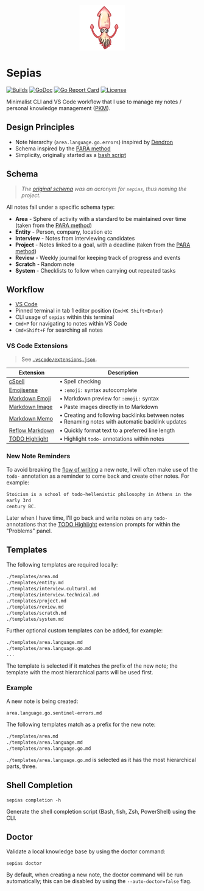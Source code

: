 <p align="center">
  <img src="./assets/skype-squid-emoji.png" alt="Squid Emoji" width="120px">
</p>

# Sepias

[![Builds](https://img.shields.io/github/checks-status/revett/sepias/main?label=build&style=flat-square)](https://github.com/revett/sepias/actions?query=branch%3Amain)
[![GoDoc](https://img.shields.io/badge/go-documentation-blue.svg?style=flat-square)](https://pkg.go.dev/github.com/revett/sepias)
[![Go Report Card](https://goreportcard.com/badge/github.com/revett/sepias?style=flat-square)](https://goreportcard.com/report/github.com/revett/sepias)
[![License](https://img.shields.io/badge/license-mit-blue.svg?style=flat-square)](https://github.com/revett/sepias/blob/main/LICENSE)

Minimalist CLI and VS Code workflow that I use to manage my notes / personal
knowledge management
([PKM](https://en.wikipedia.org/wiki/Personal_knowledge_management)).

## Design Principles

- Note hierarchy (`area.language.go.errors`) inspired by
  [Dendron](https://wiki.dendron.so)
- Schema inspired by the [PARA method](https://fortelabs.co/blog/para)
- Simplicity, originally started as a
  [bash script](https://github.com/revett/sepias/commit/ef85ce9d70593c8b3dfb8e1c2aab56300bbee959)

## Schema

> _The
> [original schema](https://github.com/revett/sepias/tree/275e8fae6fd3c60b27d220bf137e2441f616ccb3#schema)
> was an acronym for `sepias`, thus naming the project._

All notes fall under a specific schema type:

- **Area** - Sphere of activity with a standard to be maintained over time
  (taken from the [PARA method](https://fortelabs.co/blog/para))
- **Entity** - Person, company, location etc
- **Interview** - Notes from interviewing candidates
- **Project** - Notes linked to a goal, with a deadline (taken from the
  [PARA method](https://fortelabs.co/blog/para))
- **Review** - Weekly journal for keeping track of progress and events
- **Scratch** - Random note
- **System** - Checklists to follow when carrying out repeated tasks

## Workflow

- [VS Code](https://code.visualstudio.com/)
- Pinned terminal in tab 1 editor position (`Cmd+K Shift+Enter`)
- CLI usage of `sepias` within this terminal
- `Cmd+P` for navigating to notes within VS Code
- `Cmd+Shift+F` for searching all notes

### VS Code Extensions

> See
> [`.vscode/extensions.json`](https://github.com/revett/sepias/blob/main/.vscode/extensions.json).

| Extension                                                            | Description                                                                                           |
| -------------------------------------------------------------------- | ----------------------------------------------------------------------------------------------------- |
| [cSpell](https://github.com/streetsidesoftware/vscode-spell-checker) | • Spell checking                                                                                      |
| [Emojisense](https://github.com/mattbiernervscode-emojisense)        | • `:emoji:` syntax autocomplete                                                                       |
| [Markdown Emoji](https://github.com/mjbvz/vscode-markdown-emoji)     | • Markdown preview for `:emoji:` syntax                                                               |
| [Markdown Image](https://github.com/imlinhanchao/vsc-markdown-image) | • Paste images directly in to Markdown                                                                |
| [Markdown Memo](https://github.com/svsool/memo)                      | • Creating and following backlinks between notes <br>• Renaming notes with automatic backlink updates |
| [Reflow Markdown](https://github.com/marvhen/reflowmarkdown)         | • Quickly format text to a preferred line length                                                      |
| [TODO Highlight](https://github.com/wayou/vscode-todo-highlight)     | • Highlight `todo-` annotations within notes                                                          |

### New Note Reminders

To avoid breaking the
[flow of writing](<https://en.wikipedia.org/wiki/Flow_(psychology)>) a new note,
I will often make use of the `todo-` annotation as a reminder to come back and
create other notes. For example:

```
Stoicism is a school of todo-hellenistic philosophy in Athens in the early 3rd
century BC.
```

Later when I have time, I'll go back and write notes on any `todo-` annotations
that the [TODO Highlight](https://github.com/wayou/vscode-todo-highlight)
extension prompts for within the "Problems" panel.

## Templates

The following templates are required locally:

```
./templates/area.md
./templates/entity.md
./templates/interview.cultural.md
./templates/interview.technical.md
./templates/project.md
./templates/review.md
./templates/scratch.md
./templates/system.md
```

Further optional custom templates can be added, for example:

```
./templates/area.language.md
./templates/area.language.go.md
...
```

The template is selected if it matches the prefix of the new note; the template
with the most hierarchical parts will be used first.

### Example

A new note is being created:

```
area.language.go.sentinel-errors.md
```

The following templates match as a prefix for the new note:

```
./templates/area.md
./templates/area.language.md
./templates/area.language.go.md
```

`./templates/area.language.go.md` is selected as it has the most hierarchical
parts, three.

## Shell Completion

```
sepias completion -h
```

Generate the shell completion script (Bash, fish, Zsh, PowerShell) using the
CLI.

## Doctor

Validate a local knowledge base by using the doctor command:

```
sepias doctor
```

By default, when creating a new note, the doctor command will be run
automatically; this can be disabled by using the `--auto-doctor=false` flag.
